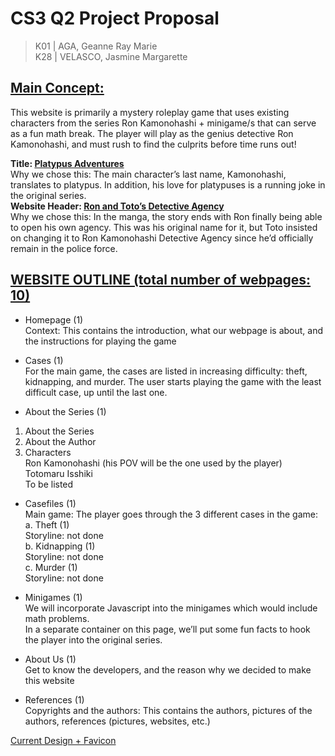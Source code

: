 # CS3 Q2 Project Proposal   

> K01 | AGA, Geanne Ray Marie  
> K28 | VELASCO, Jasmine Margarette   

## <u>**Main Concept:**</u>  
This website is primarily a mystery roleplay game that uses existing characters from the series Ron Kamonohashi + minigame/s that can serve as a fun math break. The player will play as the genius detective Ron Kamonohashi, and must rush to find the culprits before time runs out!  

**Title: <u>Platypus Adventures</u>**  
Why we chose this: The main character’s last name, Kamonohashi, translates to platypus. In addition, his love for platypuses is a running joke in the original series.    
**Website Header: <u>Ron and Toto’s Detective Agency</u>**  
Why we chose this: In the manga, the story ends with Ron finally being able to open his own agency. This was his original name for it, but Toto insisted on changing it to Ron Kamonohashi Detective Agency since he’d officially remain in the police force.

## <u>WEBSITE OUTLINE (total number of webpages: 10)</u>  
- Homepage (1)  
Context: This contains the introduction, what our webpage is about, and the instructions for playing the game

- Cases (1)  
For the main game, the cases are listed in increasing difficulty: theft, kidnapping, and murder. The user starts playing the game with the least difficult case, up until the last one.

- About the Series (1)  
1. About the Series
2. About the Author
3. Characters  
Ron Kamonohashi (his POV will be the one used by the player)  
Totomaru Isshiki  
To be listed  

- Casefiles (1)  
Main game: The player goes through the 3 different cases in the game:  
a. Theft (1)  
    Storyline: not done  
b. Kidnapping (1)  
    Storyline: not done  
c. Murder (1)  
    Storyline: not done  

- Minigames (1)  
We will incorporate Javascript into the minigames which would include math problems.  
In a separate container on this page, we’ll put some fun facts to hook the player into the original series.  

- About Us (1)  
Get to know the developers, and the reason why we decided to make this website

- References (1)  
Copyrights and the authors: This contains the authors, pictures of the authors, references (pictures, websites, etc.)


[Current Design + Favicon](https://www.canva.com/design/DAG23_B6BJc/JqxMmk6-bANji7Mp-_NhwA/edit?utm_content=DAG23_B6BJc&utm_campaign=designshare&utm_medium=link2&utm_source=sharebutton)  
